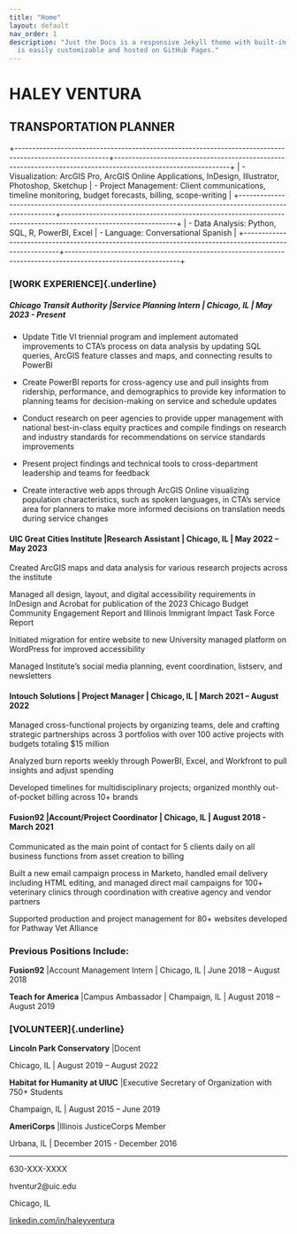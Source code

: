 ```yaml
---
title: "Home"
layout: default
nav_order: 1
description: "Just the Docs is a responsive Jekyll theme with built-in search that
  is easily customizable and hosted on GitHub Pages."
---
```


# HALEY VENTURA

## **TRANSPORTATION PLANNER**

+--------------------------------------------------------------------------------------------------------+--------------------------------------------------------------------------------------------------------------+
| -    Visualization: ArcGIS Pro, ArcGIS Online Applications, InDesign, Illustrator, Photoshop, Sketchup | -   Project Management: Client communications, timeline monitoring, budget forecasts, billing, scope-writing |
+--------------------------------------------------------------------------------------------------------+--------------------------------------------------------------------------------------------------------------+
| -    Data Analysis: Python, SQL, R, PowerBI, Excel                                                     | -   Language: Conversational Spanish                                                                         |
+--------------------------------------------------------------------------------------------------------+--------------------------------------------------------------------------------------------------------------+

### [**WORK EXPERIENCE**]{.underline}

##### **Chicago Transit Authority** \|Service Planning Intern \| Chicago, IL \| May 2023 - Present

-   Update Title VI triennial program and implement automated improvements to CTA’s process on data analysis by updating SQL queries, ArcGIS feature classes and maps, and connecting results to PowerBI

-   Create PowerBI reports for cross-agency use and pull insights from ridership, performance, and demographics to provide key information to planning teams for decision-making on service and schedule updates

-   Conduct research on peer agencies to provide upper management with national best-in-class equity practices and compile findings on research and industry standards for recommendations on service standards improvements

-   Present project findings and technical tools to cross-department leadership and teams for feedback

-   Create interactive web apps through ArcGIS Online visualizing population characteristics, such as spoken languages, in CTA’s service area for planners to make more informed decisions on translation needs during service changes

#### **UIC Great Cities Institute** \|Research Assistant \| Chicago, IL \| May 2022 – May 2023

Created ArcGIS maps and data analysis for various research projects across the institute

Managed all design, layout, and digital accessibility requirements in InDesign and Acrobat for publication of the 2023 Chicago Budget Community Engagement Report and Illinois Immigrant Impact Task Force Report

Initiated migration for entire website to new University managed platform on WordPress for improved accessibility

Managed Institute’s social media planning, event coordination, listserv, and newsletters

#### **Intouch Solutions** \| Project Manager \| Chicago, IL \| March 2021 – August 2022

Managed cross-functional projects by organizing teams, dele and crafting strategic partnerships across 3 portfolios with over 100 active projects with budgets totaling \$15 million

Analyzed burn reports weekly through PowerBI, Excel, and Workfront to pull insights and adjust spending

Developed timelines for multidisciplinary projects; organized monthly out-of-pocket billing across 10+ brands

#### **Fusion92** \|Account/Project Coordinator \| Chicago, IL \| August 2018 - March 2021

Communicated as the main point of contact for 5 clients daily on all business functions from asset creation to billing

Built a new email campaign process in Marketo, handled email delivery including HTML editing, and managed direct mail campaigns for 100+ veterinary clinics through coordination with creative agency and vendor partners

Supported production and project management for 80+ websites developed for Pathway Vet Alliance

### **Previous Positions Include:**

**Fusion92** \|Account Management Intern \| Chicago, IL \| June 2018 – August 2018

**Teach for America** \|Campus Ambassador \| Champaign, IL \| August 2018 – August 2019

### [**VOLUNTEER**]{.underline}

**Lincoln Park Conservatory** \|Docent

Chicago, IL \| August 2019 – August 2022

**Habitat for Humanity at UIUC** \|Executive Secretary of Organization with 750+ Students

Champaign, IL \| August 2015 – June 2019

**AmeriCorps** \|Illinois JusticeCorps Member

Urbana, IL \| December 2015 - December 2016

------------------------------------------------------------------------

630-XXX-XXXX

hventur2\@uic.edu

Chicago, IL

[linkedin.com/in/haleyventura](linkedin.com/in/haleyventura)
